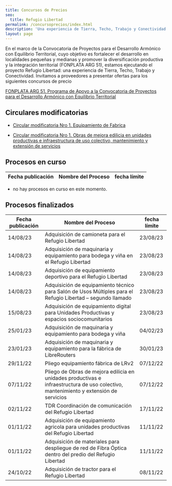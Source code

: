 ```yaml
---
title: Concursos de Precios
seo:
  title: Refugio Libertad
permalink: /concursoprecios/index.html
description: 'Una experiencia de Tierra, Techo, Trabajo y Conectividad.'
layout: page
---
```


En el marco de la Convocatoria de Proyectos para el Desarrollo Armónico con Equilibrio Territorial, cuyo objetivo es fortalecer el desarrollo en localidades pequeñas y medianas y promover la diversificación productiva y la integración territorial (FONPLATA ARG 51), estamos ejecutando el proyecto Refugio Libertad: una experiencia de Tierra, Techo, Trabajo y Conectividad. Invitamos a  proveedores a presentar ofertas para los siguientes concursos de precio

[FONPLATA ARG 51. Programa de Apoyo a la Convocatoria de Proyectos para el Desarrollo Armónico con Equilibrio Territorial](https://www.argentina.gob.ar/jefatura/coordinacionadministrativa/diprose/fonplata-arg-51)

## Circulares modificatorias

- [Circular modificatoria Nro 1. Equipamiento de Fabrica](https://refugio.libre.org.ar/pliegos/1.CIRCULAR_MODIFICATORIA_EQUIPAMIENTO_DE_FABRICA.pdf)

- [Circular modificatoria Nro 1. Obras de mejora edilicia en unidades productivas e infraestructura de uso colectivo, mantenimiento y extensión de servicios](https://refugio.libre.org.ar/pliegos/1.CIRCULAR_MODIFICATORIA_OBRA_SEMILLITAS.pdf)

## Procesos en curso

| Fecha publicación | Nombre del Proceso | fecha límite |
|----------------------|--------------------|----------------------------|

- no hay procesos en curso en este momento.

## Procesos finalizados

| Fecha publicación | Nombre del Proceso | fecha límite |
|----------------------|--------------------|----------------------------|
| 14/08/23 | Adquisición de camioneta para el Refugio Libertad | 23/08/23 |
| 14/08/23 | Adquisición de maquinaria y equipamiento para bodega y viña en el Refugio Libertad | 23/08/23 |
| 14/08/23 | Adquisición de equipamiento deportivo para el Refugio Libertad | 23/08/23 |
| 14/08/23 | Adquisición de equipamiento técnico para Salón de Usos Múltiples para el Refugio Libertad – segundo llamado | 23/08/23 |
| 15/08/23 | Adquisición de equipamiento digital para Unidades Productivas y espacios sociocomunitarios | 23/08/23 |
| 25/01/23 | Adquisición de maquinaria y equipamiento para bodega y viña | 04/02/23 |
| 23/01/23 | Adquisición de maquinaria y equipamiento para la fábrica de LibreRouters | 30/01/23 |
| 29/11/22 | Pliego equipamiento fábrica de LRv2 | 07/12/22 |
| 07/11/22 | Pliego de Obras de mejora edilicia en unidades productivas e infraestructura de uso colectivo, mantenimiento y extensión de servicios | 07/12/22 |
| 02/11/22 | TDR Coordinación de comunicación del Refugio Libertad | 17/11/22 |
| 01/11/22 | Adquisición de equipamiento agricola para unidades productivas del Refugio Libertad | 11/11/22 |
| 01/11/22 | Adquisición de materiales para despliegue de red de Fibra Óptica dentro del predio del Refugio Libertad | 11/11/22 |
| 24/10/22 | Adquisición de tractor para el Refugio Libertad | 08/11/22 |
